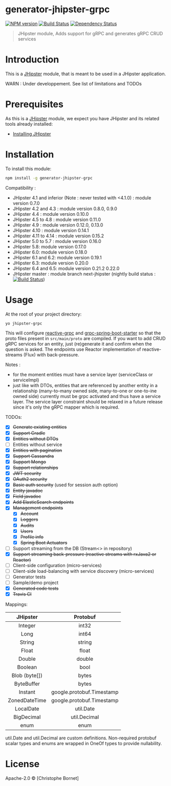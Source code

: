 # generator-jhipster-grpc
[![NPM version][npm-image]][npm-url] [![Build Status][travis-image]][travis-url] [![Dependency Status][daviddm-image]][daviddm-url]
> JHipster module, Adds support for gRPC and generates gRPC CRUD services

# Introduction

This is a [JHipster](http://jhipster.github.io/) module, that is meant to be used in a JHipster application.

WARN : Under developpement. See list of limitations and TODOs

# Prerequisites

As this is a [JHipster](http://jhipster.github.io/) module, we expect you have JHipster and its related tools already installed:

- [Installing JHipster](https://jhipster.github.io/installation.html)

# Installation

To install this module:

```bash
npm install -g generator-jhipster-grpc
```

Compatibility :
- JHipster 4.1 and inferior (Note : never tested with <4.1.0) : module version 0.7.0
- JHipster 4.2 and 4.3 : module version 0.8.0, 0.9.0
- JHipster 4.4  : module version 0.10.0
- JHipster 4.5 to 4.8 : module version 0.11.0
- JHipster 4.9 : module version 0.12.0, 0.13.0
- JHipster 4.10 : module version 0.14.1
- JHipster 4.11 to 4.14 : module version 0.15.2
- JHipster 5.0 to 5.7 : module version 0.16.0
- JHipster 5.8: module version 0.17.0
- JHipster 6.0: module version 0.18.0
- JHipster 6.1 and 6.2: module version 0.19.1
- JHipster 6.3: module version 0.20.0
- JHipster 6.4 and 6.5: module version 0.21.2 0.22.0
- JHipster master : module branch next-jhipster (nightly build status : [![Build Status][travis-image-nightly]][travis-url])

# Usage

At the root of your project directory:
```bash
yo jhipster-grpc
```
This will configure [reactive-grpc](https://github.com/salesforce/reactive-grpc) and [grpc-spring-boot-starter](https://github.com/LogNet/grpc-spring-boot-starter) 
so that the proto files present in `src/main/proto` are compiled.
If you want to add CRUD gRPC services for an entity, just (re)generate it and confirm when the question is asked.
The endpoints use Reactor implementation of reactive-streams (Flux) with back-pressure.

Notes :
* for the moment entities must have a service layer (serviceClass or serviceImpl)
* just like with DTOs, entities that are referenced by another entity in a relationship (many-to-many owned side, many-to-one or one-to-ine owned side) currently must be grpc activated and thus have a service layer. The service layer constraint should be relaxed in a future release since it's only the gRPC mapper which is required.

TODOs:
- [x] ~~Generate existing entities~~
- [x] ~~Support Gradle~~
- [x] ~~Entities without DTOs~~
- [ ] Entities without service
- [x] ~~Entities with pagination~~
- [x] ~~Support Cassandra~~
- [x] ~~Support Mongo~~
- [x] ~~Support relationships~~
- [x] ~~JWT security~~
- [x] ~~OAuth2 security~~
- [x] ~~Basic auth security~~ (used for session auth option)
- [x] ~~Entity javadoc~~
- [x] ~~Field javadoc~~
- [x] ~~Add ElasticSearch endpoints~~
- [x] ~~Management endpoints~~
  - [x] ~~Account~~
  - [x] ~~Loggers~~
  - [x] ~~Audits~~
  - [x] ~~Users~~
  - [x] ~~Profile info~~
  - [x] ~~Spring Boot Actuators~~
- [ ] Support streaming from the DB (Stream<> in repository)
- [x] ~~Support streaming back-pressure (reactive streams with rxJava2 or Reactor)~~
- [ ] Client-side configuration (micro-services)
- [ ] Client-side load-balancing with service discovery (micro-services)
- [ ] Generator tests
- [ ] Sample/demo project
- [x] ~~Generated code tests~~
- [x] ~~Travis CI~~

Mappings:

| JHipster | Protobuf      | 
|:--------:|:-------------:|
| Integer  | int32 |
| Long     | int64 |
| String   | string |
| Float   | float |
| Double   | double |
| Boolean   | bool |
| Blob (byte[]) | bytes |
| ByteBuffer | bytes |
| Instant | google.protobuf.Timestamp |
| ZonedDateTime | google.protobuf.Timestamp |
| LocalDate | util.Date |
| BigDecimal | util.Decimal |
| enum | enum |

util.Date and util.Decimal are custom definitions. 
Non-required protobuf scalar types and enums are wrapped in OneOf types to provide nullability.

# License

Apache-2.0 © [Christophe Bornet]


[npm-image]: https://img.shields.io/npm/v/generator-jhipster-grpc.svg
[npm-url]: https://npmjs.org/package/generator-jhipster-grpc
[travis-image]: https://travis-ci.org/cbornet/generator-jhipster-grpc.svg?branch=master
[travis-image-nightly]: https://travis-ci.org/cbornet/generator-jhipster-grpc.svg?branch=next-jhipster
[travis-url]: https://travis-ci.org/cbornet/generator-jhipster-grpc
[daviddm-image]: https://david-dm.org/cbornet/generator-jhipster-grpc.svg?theme=shields.io
[daviddm-url]: https://david-dm.org/cbornet/generator-jhipster-module
